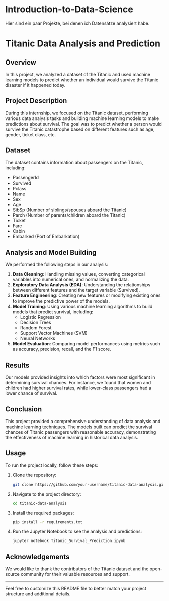 # Introduction-to-Data-Science
Hier sind ein paar Projekte, bei denen ich Datensätze analysiert habe.
# Titanic Data Analysis and Prediction

## Overview
In this project, we analyzed a dataset of the Titanic and used machine learning models to predict whether an individual would survive the Titanic disaster if it happened today.

## Project Description
During this internship, we focused on the Titanic dataset, performing various data analysis tasks and building machine learning models to make predictions about survival. The goal was to predict whether a person would survive the Titanic catastrophe based on different features such as age, gender, ticket class, etc.

## Dataset
The dataset contains information about passengers on the Titanic, including:
- PassengerId
- Survived
- Pclass
- Name
- Sex
- Age
- SibSp (Number of siblings/spouses aboard the Titanic)
- Parch (Number of parents/children aboard the Titanic)
- Ticket
- Fare
- Cabin
- Embarked (Port of Embarkation)

## Analysis and Model Building
We performed the following steps in our analysis:
1. **Data Cleaning**: Handling missing values, converting categorical variables into numerical ones, and normalizing the data.
2. **Exploratory Data Analysis (EDA)**: Understanding the relationships between different features and the target variable (Survived).
3. **Feature Engineering**: Creating new features or modifying existing ones to improve the predictive power of the models.
4. **Model Training**: Using various machine learning algorithms to build models that predict survival, including:
   - Logistic Regression
   - Decision Trees
   - Random Forest
   - Support Vector Machines (SVM)
   - Neural Networks
5. **Model Evaluation**: Comparing model performances using metrics such as accuracy, precision, recall, and the F1 score.

## Results
Our models provided insights into which factors were most significant in determining survival chances. For instance, we found that women and children had higher survival rates, while lower-class passengers had a lower chance of survival.

## Conclusion
This project provided a comprehensive understanding of data analysis and machine learning techniques. The models built can predict the survival chances of Titanic passengers with reasonable accuracy, demonstrating the effectiveness of machine learning in historical data analysis.

## Usage
To run the project locally, follow these steps:
1. Clone the repository:
   ```bash
   git clone https://github.com/your-username/titanic-data-analysis.git
   ```
2. Navigate to the project directory:
   ```bash
   cd titanic-data-analysis
   ```
3. Install the required packages:
   ```bash
   pip install -r requirements.txt
   ```
4. Run the Jupyter Notebook to see the analysis and predictions:
   ```bash
   jupyter notebook Titanic_Survival_Prediction.ipynb
   ```

## Acknowledgements
We would like to thank the contributors of the Titanic dataset and the open-source community for their valuable resources and support.

---

Feel free to customize this README file to better match your project structure and additional details.
